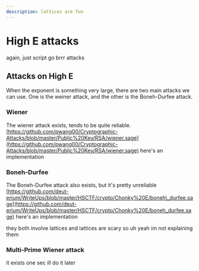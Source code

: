 ```yaml
---
description: lattices are fun
---
```


# High E attacks

again, just script go brrr attacks

## Attacks on High E

When the exponent is something very large, there are two main attacks we can use. One is the weiner attack, and the other is the Boneh-Durfee attack.

### Wiener

The wiener attack exists, tends to be quite reliable. [https://github.com/pwang00/Cryptographic-Attacks/blob/master/Public%20Key/RSA/wiener.sage](https://github.com/pwang00/Cryptographic-Attacks/blob/master/Public%20Key/RSA/wiener.sage) here's an implementation

### Boneh-Durfee

The Boneh-Durfee attack also exists, but it's pretty unreliable [https://github.com/deut-erium/WriteUps/blob/master/HSCTF/crypto/Chonky%20E/boneh\_durfee.sage](https://github.com/deut-erium/WriteUps/blob/master/HSCTF/crypto/Chonky%20E/boneh_durfee.sage) here's an implementation

they both involve lattices and lattices are scary so uh yeah im not explaining them

### Multi-Prime Wiener attack

it exists one sec ill do it later
